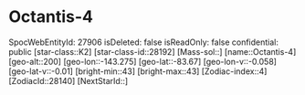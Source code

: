 ﻿---
location: [-83.67,-143.275,200]
type: Station
tags:
- astro/Star

---

# Octantis-4

SpocWebEntityId: 27906
isDeleted: false
isReadOnly: false
confidential: public
[star-class::K2]
[star-class-id::28192]
[Mass-sol::]
[name::Octantis-4]
[geo-alt::200]
[geo-lon::-143.275]
[geo-lat::-83.67]
[geo-lon-v::-0.058]
[geo-lat-v::-0.01]
[bright-min::43]
[bright-max::43]
[Zodiac-index::4]
[ZodiacId::28140]
[NextStarId::]


